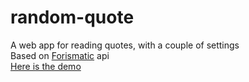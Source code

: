 # random-quote
A web app for reading quotes, with a couple of settings  
Based on [Forismatic](http://forismatic.com/) api  
[Here is the demo](http://codepen.io/dvdvdmt/full/jWNQxW/)
